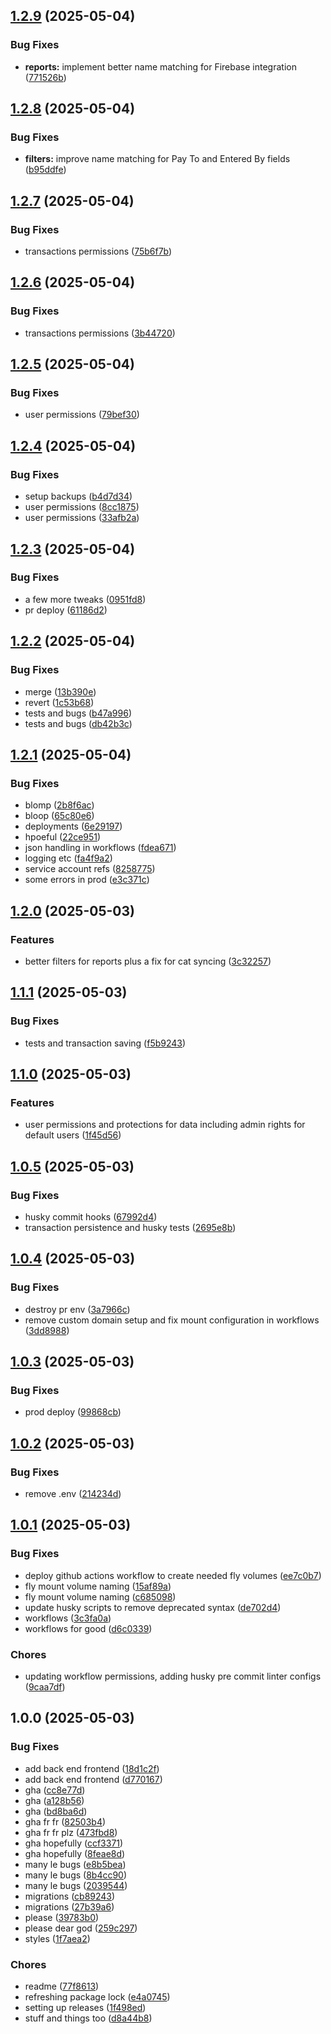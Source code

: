 ## [1.2.9](https://github.com/patrickisgreat/bennwallet/compare/v1.2.8...v1.2.9) (2025-05-04)

### Bug Fixes

* **reports:** implement better name matching for Firebase integration ([771526b](https://github.com/patrickisgreat/bennwallet/commit/771526b0a817698efce67ae8e8bcc683b1b5af6d))

## [1.2.8](https://github.com/patrickisgreat/bennwallet/compare/v1.2.7...v1.2.8) (2025-05-04)

### Bug Fixes

* **filters:** improve name matching for Pay To and Entered By fields ([b95ddfe](https://github.com/patrickisgreat/bennwallet/commit/b95ddfe2f5f341607dc2e8e235ad2d55f851bc5c))

## [1.2.7](https://github.com/patrickisgreat/bennwallet/compare/v1.2.6...v1.2.7) (2025-05-04)

### Bug Fixes

* transactions permissions ([75b6f7b](https://github.com/patrickisgreat/bennwallet/commit/75b6f7b46adc9febf982c2202e50c5a07eaf7d72))

## [1.2.6](https://github.com/patrickisgreat/bennwallet/compare/v1.2.5...v1.2.6) (2025-05-04)

### Bug Fixes

* transactions permissions ([3b44720](https://github.com/patrickisgreat/bennwallet/commit/3b44720daad28aa307248e3e42a52501571e80d7))

## [1.2.5](https://github.com/patrickisgreat/bennwallet/compare/v1.2.4...v1.2.5) (2025-05-04)

### Bug Fixes

* user permissions ([79bef30](https://github.com/patrickisgreat/bennwallet/commit/79bef3010908cbf9a5a64fb3410b9cfbd0b7dce9))

## [1.2.4](https://github.com/patrickisgreat/bennwallet/compare/v1.2.3...v1.2.4) (2025-05-04)

### Bug Fixes

* setup backups ([b4d7d34](https://github.com/patrickisgreat/bennwallet/commit/b4d7d342df67cfeea6059ec309d00eec035fd137))
* user permissions ([8cc1875](https://github.com/patrickisgreat/bennwallet/commit/8cc1875fe857d9279f75175db678784eeff054cd))
* user permissions ([33afb2a](https://github.com/patrickisgreat/bennwallet/commit/33afb2a0b05c27f8a48373c0d185ffbaebf421cd))

## [1.2.3](https://github.com/patrickisgreat/bennwallet/compare/v1.2.2...v1.2.3) (2025-05-04)

### Bug Fixes

* a few more tweaks ([0951fd8](https://github.com/patrickisgreat/bennwallet/commit/0951fd8ca5c4f78181f313b7dc13909b88f3033c))
* pr deploy ([61186d2](https://github.com/patrickisgreat/bennwallet/commit/61186d218cc0467e7c7e19685ebb4ac099d9cf4f))

## [1.2.2](https://github.com/patrickisgreat/bennwallet/compare/v1.2.1...v1.2.2) (2025-05-04)

### Bug Fixes

* merge ([13b390e](https://github.com/patrickisgreat/bennwallet/commit/13b390e747ce168f013206c262a8912a3007cf76))
* revert ([1c53b68](https://github.com/patrickisgreat/bennwallet/commit/1c53b68e886b310c822f050f874438d962d08d9f))
* tests and bugs ([b47a996](https://github.com/patrickisgreat/bennwallet/commit/b47a996b1317892e93e362d6caa3c38e1f7c713a))
* tests and bugs ([db42b3c](https://github.com/patrickisgreat/bennwallet/commit/db42b3cac267d68f068dc6f55d1274712098a152))

## [1.2.1](https://github.com/patrickisgreat/bennwallet/compare/v1.2.0...v1.2.1) (2025-05-04)

### Bug Fixes

- blomp ([2b8f6ac](https://github.com/patrickisgreat/bennwallet/commit/2b8f6ac99c032396ed45afcee08c966edeceecf8))
- bloop ([65c80e6](https://github.com/patrickisgreat/bennwallet/commit/65c80e64ebdfd4637089a543fe95a1cabfdcb2d1))
- deployments ([6e29197](https://github.com/patrickisgreat/bennwallet/commit/6e291972d57d1c4cbc4434548dcdf96505c7e708))
- hpoeful ([22ce951](https://github.com/patrickisgreat/bennwallet/commit/22ce951d9f8a27fdc495a8b69ad4363787b15e61))
- json handling in workflows ([fdea671](https://github.com/patrickisgreat/bennwallet/commit/fdea67176c3975d330a8f5ad0277f00610bb56ca))
- logging etc ([fa4f9a2](https://github.com/patrickisgreat/bennwallet/commit/fa4f9a2ba9979b965b3540970fabb79a7c6b44ee))
- service account refs ([8258775](https://github.com/patrickisgreat/bennwallet/commit/8258775233640967a4fec00c6dc502212a2fce06))
- some errors in prod ([e3c371c](https://github.com/patrickisgreat/bennwallet/commit/e3c371c44f20c841893f595cb6cb9314e1df06b1))

## [1.2.0](https://github.com/patrickisgreat/bennwallet/compare/v1.1.1...v1.2.0) (2025-05-03)

### Features

- better filters for reports plus a fix for cat syncing ([3c32257](https://github.com/patrickisgreat/bennwallet/commit/3c322573dfb82b75b09ce8a25bd8cd1eb033dc69))

## [1.1.1](https://github.com/patrickisgreat/bennwallet/compare/v1.1.0...v1.1.1) (2025-05-03)

### Bug Fixes

- tests and transaction saving ([f5b9243](https://github.com/patrickisgreat/bennwallet/commit/f5b9243963d82c843762cd1e4b37d3dbe4625706))

## [1.1.0](https://github.com/patrickisgreat/bennwallet/compare/v1.0.5...v1.1.0) (2025-05-03)

### Features

- user permissions and protections for data including admin rights for default users ([1f45d56](https://github.com/patrickisgreat/bennwallet/commit/1f45d56f164c60d30ed364e00a8df3fcea7f77d1))

## [1.0.5](https://github.com/patrickisgreat/bennwallet/compare/v1.0.4...v1.0.5) (2025-05-03)

### Bug Fixes

- husky commit hooks ([67992d4](https://github.com/patrickisgreat/bennwallet/commit/67992d46062244db0e11fafa0debe71161cfba7b))
- transaction persistence and husky tests ([2695e8b](https://github.com/patrickisgreat/bennwallet/commit/2695e8bf07a1b3f55217c491403fe04a2d9007fc))

## [1.0.4](https://github.com/patrickisgreat/bennwallet/compare/v1.0.3...v1.0.4) (2025-05-03)

### Bug Fixes

- destroy pr env ([3a7966c](https://github.com/patrickisgreat/bennwallet/commit/3a7966c863fab30561e71dbea7572daab25fd897))
- remove custom domain setup and fix mount configuration in workflows ([3dd8988](https://github.com/patrickisgreat/bennwallet/commit/3dd8988ef60275f3237d34ced528fb85ace429a3))

## [1.0.3](https://github.com/patrickisgreat/bennwallet/compare/v1.0.2...v1.0.3) (2025-05-03)

### Bug Fixes

- prod deploy ([99868cb](https://github.com/patrickisgreat/bennwallet/commit/99868cb288e3cb3d42d72f2a45bdbd3a04c156aa))

## [1.0.2](https://github.com/patrickisgreat/bennwallet/compare/v1.0.1...v1.0.2) (2025-05-03)

### Bug Fixes

- remove .env ([214234d](https://github.com/patrickisgreat/bennwallet/commit/214234d49c5ef304fe3cdecf9efeba07bbb71c13))

## [1.0.1](https://github.com/patrickisgreat/bennwallet/compare/v1.0.0...v1.0.1) (2025-05-03)

### Bug Fixes

- deploy github actions workflow to create needed fly volumes ([ee7c0b7](https://github.com/patrickisgreat/bennwallet/commit/ee7c0b7e812c2242d0ce08d7515e339dd4cb4f50))
- fly mount volume naming ([15af89a](https://github.com/patrickisgreat/bennwallet/commit/15af89a8d36f52a4faf983e4f02bcf18b93bb163))
- fly mount volume naming ([c685098](https://github.com/patrickisgreat/bennwallet/commit/c685098c2d22149d71590548bd9b20ab857dd712))
- update husky scripts to remove deprecated syntax ([de702d4](https://github.com/patrickisgreat/bennwallet/commit/de702d46e287ea9ab90caad322680e4c14b7cd6b))
- workflows ([3c3fa0a](https://github.com/patrickisgreat/bennwallet/commit/3c3fa0aaae15e4e313dd9e67597197def7af760b))
- workflows for good ([d6c0339](https://github.com/patrickisgreat/bennwallet/commit/d6c0339b796b1604492e55465e6e7bcb550a33f6))

### Chores

- updating workflow permissions, adding husky pre commit linter configs ([9caa7df](https://github.com/patrickisgreat/bennwallet/commit/9caa7df8754186fbde052462c2200e869ec15b52))

## 1.0.0 (2025-05-03)

### Bug Fixes

- add back end frontend ([18d1c2f](https://github.com/patrickisgreat/bennwallet/commit/18d1c2f84497eff4a2a312287e70022b398b57d2))
- add back end frontend ([d770167](https://github.com/patrickisgreat/bennwallet/commit/d770167a4b069ddae9abf20a98bdb101274ad759))
- gha ([cc8e77d](https://github.com/patrickisgreat/bennwallet/commit/cc8e77d31fc7ec47981bc1a8e3565c292b732bd1))
- gha ([a128b56](https://github.com/patrickisgreat/bennwallet/commit/a128b5602ce3ed6abb9f60f8f44c591db077ebe0))
- gha ([bd8ba6d](https://github.com/patrickisgreat/bennwallet/commit/bd8ba6d026eda60d6b9510a201d1806d4cb9a09b))
- gha fr fr ([82503b4](https://github.com/patrickisgreat/bennwallet/commit/82503b432445fc451154239aba40443168321304))
- gha fr fr plz ([473fbd8](https://github.com/patrickisgreat/bennwallet/commit/473fbd8db71885ac26835246295ce19b1563cbb7))
- gha hopefully ([ccf3371](https://github.com/patrickisgreat/bennwallet/commit/ccf3371ec0160545827271f57f1e36fd95448ba5))
- gha hopefully ([8feae8d](https://github.com/patrickisgreat/bennwallet/commit/8feae8dc33e54c56d3a417c93228f605a695b579))
- many le bugs ([e8b5bea](https://github.com/patrickisgreat/bennwallet/commit/e8b5bead22d6ef9314b6df1920f6e72b8d7853f3))
- many le bugs ([8b4cc90](https://github.com/patrickisgreat/bennwallet/commit/8b4cc90a3324b17eb320e751cd20b94f2b392380))
- many le bugs ([2039544](https://github.com/patrickisgreat/bennwallet/commit/2039544673df4f8915f46ca5afd133ac0dc63e84))
- migrations ([cb89243](https://github.com/patrickisgreat/bennwallet/commit/cb89243fa6c54c76cbb9ea60b7d8e985a2662bdc))
- migrations ([27b39a6](https://github.com/patrickisgreat/bennwallet/commit/27b39a6dc5a92c00255e271831120aa40bc704dd))
- please ([39783b0](https://github.com/patrickisgreat/bennwallet/commit/39783b05cadfd31e031189c9d91e10acc5f09b02))
- please dear god ([259c297](https://github.com/patrickisgreat/bennwallet/commit/259c297d839aaf218f6716926c8db8424395a2af))
- styles ([1f7aea2](https://github.com/patrickisgreat/bennwallet/commit/1f7aea21042a0f0efd85b4489a51a6bd92187214))

### Chores

- readme ([77f8613](https://github.com/patrickisgreat/bennwallet/commit/77f8613fe2250689a5409cd60ba0a7169a910561))
- refreshing package lock ([e4a0745](https://github.com/patrickisgreat/bennwallet/commit/e4a0745357c3312f5c71b4757373ad8789caca95))
- setting up releases ([1f498ed](https://github.com/patrickisgreat/bennwallet/commit/1f498ed52e4eec1b505f235beedec001ddee0e21))
- stuff and things too ([d8a44b8](https://github.com/patrickisgreat/bennwallet/commit/d8a44b868d73d44b15d391070cc68b51f2e84668))
